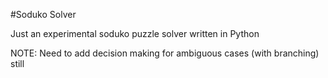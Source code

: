 #Soduko Solver

Just an experimental soduko puzzle solver written in Python

NOTE: Need to add decision making for ambiguous cases (with branching) still
